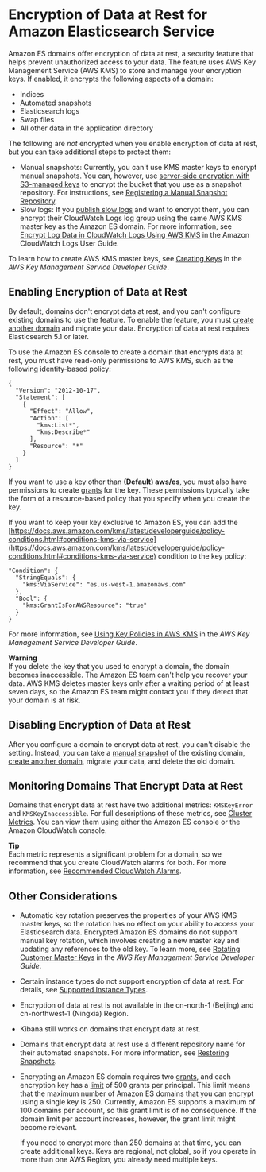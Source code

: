 # Encryption of Data at Rest for Amazon Elasticsearch Service<a name="encryption-at-rest"></a>

Amazon ES domains offer encryption of data at rest, a security feature that helps prevent unauthorized access to your data\. The feature uses AWS Key Management Service \(AWS KMS\) to store and manage your encryption keys\. If enabled, it encrypts the following aspects of a domain:
+ Indices
+ Automated snapshots
+ Elasticsearch logs
+ Swap files
+ All other data in the application directory

The following are *not* encrypted when you enable encryption of data at rest, but you can take additional steps to protect them:
+ Manual snapshots: Currently, you can't use KMS master keys to encrypt manual snapshots\. You can, however, use [server\-side encryption with S3\-managed keys](https://docs.aws.amazon.com/AmazonS3/latest/dev/UsingServerSideEncryption.html) to encrypt the bucket that you use as a snapshot repository\. For instructions, see [Registering a Manual Snapshot Repository](es-managedomains-snapshots.md#es-managedomains-snapshot-registerdirectory)\.
+ Slow logs: If you [publish slow logs](es-createupdatedomains.md#es-createdomain-configure-slow-logs) and want to encrypt them, you can encrypt their CloudWatch Logs log group using the same AWS KMS master key as the Amazon ES domain\. For more information, see [Encrypt Log Data in CloudWatch Logs Using AWS KMS](https://docs.aws.amazon.com/AmazonCloudWatch/latest/logs/encrypt-log-data-kms.html) in the Amazon CloudWatch Logs User Guide\.

To learn how to create AWS KMS master keys, see [Creating Keys](https://docs.aws.amazon.com/kms/latest/developerguide/create-keys.html) in the *AWS Key Management Service Developer Guide*\.

## Enabling Encryption of Data at Rest<a name="enabling-ear"></a>

By default, domains don't encrypt data at rest, and you can't configure existing domains to use the feature\. To enable the feature, you must [create another domain](es-createupdatedomains.md#es-createdomains) and migrate your data\. Encryption of data at rest requires Elasticsearch 5\.1 or later\.

To use the Amazon ES console to create a domain that encrypts data at rest, you must have read\-only permissions to AWS KMS, such as the following identity\-based policy:

```
{
  "Version": "2012-10-17",
  "Statement": [
    {
      "Effect": "Allow",
      "Action": [
        "kms:List*",
        "kms:Describe*"
      ],
      "Resource": "*"
    }
  ]
}
```

If you want to use a key other than **\(Default\) aws/es**, you must also have permissions to create [grants](https://docs.aws.amazon.com/kms/latest/developerguide/grants.html) for the key\. These permissions typically take the form of a resource\-based policy that you specify when you create the key\.

If you want to keep your key exclusive to Amazon ES, you can add the [https://docs.aws.amazon.com/kms/latest/developerguide/policy-conditions.html#conditions-kms-via-service](https://docs.aws.amazon.com/kms/latest/developerguide/policy-conditions.html#conditions-kms-via-service) condition to the key policy:

```
"Condition": {
  "StringEquals": {
    "kms:ViaService": "es.us-west-1.amazonaws.com"
  },
  "Bool": {
    "kms:GrantIsForAWSResource": "true"
  }
}
```

For more information, see [Using Key Policies in AWS KMS](https://docs.aws.amazon.com/kms/latest/developerguide/key-policies.html) in the *AWS Key Management Service Developer Guide*\.

**Warning**  
If you delete the key that you used to encrypt a domain, the domain becomes inaccessible\. The Amazon ES team can't help you recover your data\. AWS KMS deletes master keys only after a waiting period of at least seven days, so the Amazon ES team might contact you if they detect that your domain is at risk\.

## Disabling Encryption of Data at Rest<a name="disabling-ear"></a>

After you configure a domain to encrypt data at rest, you can't disable the setting\. Instead, you can take a [manual snapshot](es-managedomains-snapshots.md) of the existing domain, [create another domain](es-createupdatedomains.md#es-createdomains), migrate your data, and delete the old domain\.

## Monitoring Domains That Encrypt Data at Rest<a name="monitoring-ear"></a>

Domains that encrypt data at rest have two additional metrics: `KMSKeyError` and `KMSKeyInaccessible`\. For full descriptions of these metrics, see [Cluster Metrics](es-managedomains.md#es-managedomains-cloudwatchmetrics-cluster-metrics)\. You can view them using either the Amazon ES console or the Amazon CloudWatch console\.

**Tip**  
Each metric represents a significant problem for a domain, so we recommend that you create CloudWatch alarms for both\. For more information, see [Recommended CloudWatch Alarms](cloudwatch-alarms.md)\.

## Other Considerations<a name="ear-considerations"></a>
+ Automatic key rotation preserves the properties of your AWS KMS master keys, so the rotation has no effect on your ability to access your Elasticsearch data\. Encrypted Amazon ES domains do not support manual key rotation, which involves creating a new master key and updating any references to the old key\. To learn more, see [Rotating Customer Master Keys](https://docs.aws.amazon.com/kms/latest/developerguide/rotate-keys.html) in the *AWS Key Management Service Developer Guide*\.
+ Certain instance types do not support encryption of data at rest\. For details, see [Supported Instance Types](aes-supported-instance-types.md)\.
+ Encryption of data at rest is not available in the cn\-north\-1 \(Beijing\) and cn\-northwest\-1 \(Ningxia\) Region\.
+ Kibana still works on domains that encrypt data at rest\.
+ Domains that encrypt data at rest use a different repository name for their automated snapshots\. For more information, see [Restoring Snapshots](es-managedomains-snapshots.md#es-managedomains-snapshot-restore)\.
+ Encrypting an Amazon ES domain requires two [grants](https://docs.aws.amazon.com/kms/latest/developerguide/grants.html), and each encryption key has a [limit](https://docs.aws.amazon.com/kms/latest/developerguide/limits.html#grants-per-principal-per-key) of 500 grants per principal\. This limit means that the maximum number of Amazon ES domains that you can encrypt using a single key is 250\. Currently, Amazon ES supports a maximum of 100 domains per account, so this grant limit is of no consequence\. If the domain limit per account increases, however, the grant limit might become relevant\.

  If you need to encrypt more than 250 domains at that time, you can create additional keys\. Keys are regional, not global, so if you operate in more than one AWS Region, you already need multiple keys\.